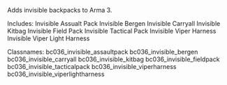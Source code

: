 Adds invisible backpacks to Arma 3. 

Includes: 
Invisible Assualt Pack 
Invisible Bergen 
Invisible Carryall 
Invisible Kitbag 
Invisible Field Pack 
Invisible Tactical Pack
Invisible Viper Harness
Invisible Viper Light Harness

Classnames:
bc036_invisible_assaultpack
bc036_invisible_bergen
bc036_invisible_carryall
bc036_invisible_kitbag
bc036_invisible_fieldpack
bc036_invisible_tacticalpack
bc036_invisible_viperharness
bc036_invisible_viperlightharness
